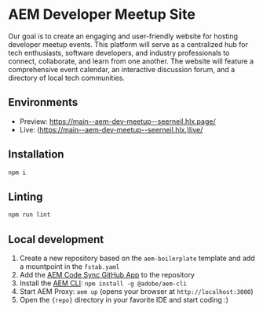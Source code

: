 # AEM Developer Meetup Site
Our goal is to create an engaging and user-friendly website for hosting developer meetup events. This platform will serve as a centralized hub for tech enthusiasts, software developers, and industry professionals to connect, collaborate, and learn from one another. The website will feature a comprehensive event calendar, an interactive discussion forum, and a directory of local tech communities.

## Environments
- Preview: https://main--aem-dev-meetup--seerneil.hlx.page/
- Live: (https://main--aem-dev-meetup--seerneil.hlx.)live/

## Installation

```sh
npm i
```

## Linting

```sh
npm run lint
```

## Local development

1. Create a new repository based on the `aem-boilerplate` template and add a mountpoint in the `fstab.yaml`
1. Add the [AEM Code Sync GitHub App](https://github.com/apps/aem-code-sync) to the repository
1. Install the [AEM CLI](https://github.com/adobe/helix-cli): `npm install -g @adobe/aem-cli`
1. Start AEM Proxy: `aem up` (opens your browser at `http://localhost:3000`)
1. Open the `{repo}` directory in your favorite IDE and start coding :)
